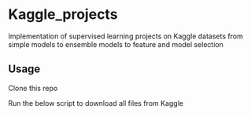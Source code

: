 # Kaggle_projects
Implementation of supervised learning projects on Kaggle datasets from simple models to ensemble models to feature and model selection


## Usage
Clone this repo

Run the below script to download all files from Kaggle